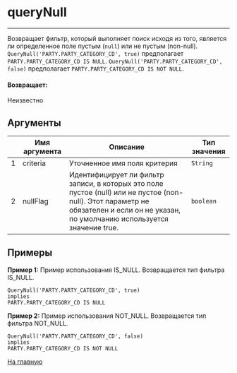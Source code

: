# queryNull

---

Возвращает фильтр, который выполняет поиск исходя из того, является ли определенное поле пустым (`null`) или не пустым (non-null).
`QueryNull('PARTY.PARTY_CATEGORY_CD', true)` предполагает `PARTY.PARTY_CATEGORY_CD IS NULL`.
`QueryNull('PARTY.PARTY_CATEGORY_CD', false)` предполагает `PARTY.PARTY_CATEGORY_CD IS NOT NULL`.

#### Возвращает:

Неизвестно

## Аргументы

|  | Имя аргумента | Описание | Тип значения |
| --- | --- | --- | --- |
| 1 | criteria | Уточненное имя поля критерия | `String` |
| 2 | nullFlag | Идентифицирует ли фильтр записи, в которых это поле пустое (null) или не пустое (non-null). Этот параметр не обязателен и если он не указан, по умолчанию используется значение true. | `boolean` |

## Примеры

**Пример 1:** Пример использования IS_NULL. Возвращается тип фильтра IS_NULL.
```
QueryNull('PARTY.PARTY_CATEGORY_CD', true)
implies
PARTY.PARTY_CATEGORY_CD IS NULL
```

**Пример 2:** Пример использования NOT_NULL. Возвращается тип фильтра NOT_NULL.
```
QueryNull('PARTY.PARTY_CATEGORY_CD', false)
implies
PARTY.PARTY_CATEGORY_CD IS NOT NULL
```



[На главную](./)